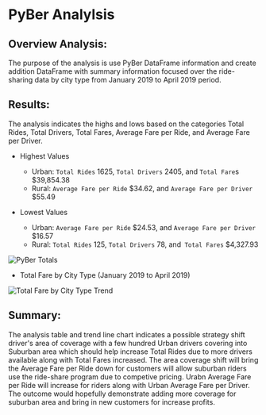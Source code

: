 # PyBer Analylsis

## Overview Analysis:
The purpose of the analysis is use PyBer DataFrame information and create addition DataFrame with summary information focused over the ride-sharing data by city type from January 2019 to April 2019 period.

## Results:
The analysis indicates the highs and lows based on the categories Total Rides, Total Drivers, Total Fares, Average Fare per Ride, and Average Fare per Driver.
  
  - Highest Values
    - Urban: `Total Rides` 1625, `Total Drivers` 2405, and `Total Fare`s $39,854.38
    - Rural: `Average Fare per Ride` $34.62, and `Average Fare per Driver` $55.49

  - Lowest Values
    - Urban: `Average Fare per Ride` $24.53, and `Average Fare per Driver` $16.57
    - Rural: `Total Rides` 125, `Total Drivers` 78, and` Total Fares` $4,327.93

![PyBer Totals](https://user-images.githubusercontent.com/92836648/144719197-15755198-2a2d-4a12-970c-7a8d01780173.png)

  - Total Fare by City Type (January 2019 to April 2019)

![Total Fare by City Type Trend](https://user-images.githubusercontent.com/92836648/144719198-5b2ee55d-2a84-4790-b9c7-e58d92411767.png)

## Summary:
The analysis table and trend line chart indicates a possible strategy shift driver's area of coverage with a few hundred Urban drivers covering into Suburban area which should help increase Total Rides due to more drivers available along with Total Fares increased. The area coverage shift will bring the Average Fare per Ride down for customers will allow suburban riders use the ride-share program due to competive pricing. Urabn Average Fare per Ride will increase for riders along with Urban Average Fare per Driver. The outcome would hopefully demonstrate adding more coverage for suburban area and bring in new customers for increase profits.    
